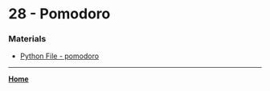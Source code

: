 # 28 - Pomodoro



### Materials

* [Python File - pomodoro](./028.py)



---

**[Home](../README.md)**